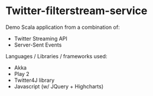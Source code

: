 Twitter-filterstream-service
============================

Demo Scala application from a combination of:

- Twitter Streaming API
- Server-Sent Events

Languages / Libraries / frameworks used:

- Akka
- Play 2
- Twitter4J library
- Javascript (w/ JQuery + Highcharts)